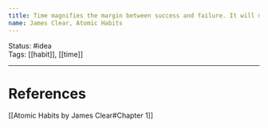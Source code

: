 ```yaml
---
title: Time magnifies the margin between success and failure. It will multiply whatever you feed it. Good habits make time your ally. Bad habits make time your enemy.
name: James Clear, Atomic Habits
---
```


Status: #idea  
Tags: [[habit]], [[time]]

---
# References
[[Atomic Habits by James Clear#Chapter 1]]